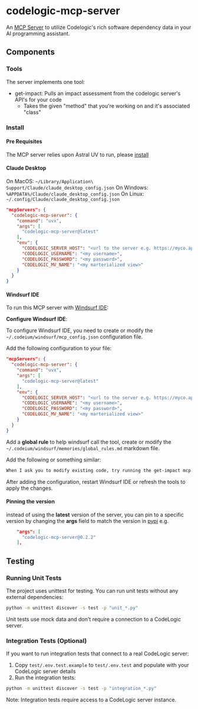 # codelogic-mcp-server

An [MCP Server](https://modelcontextprotocol.io/introduction) to utilize Codelogic's rich software dependency data in your AI programming assistant.

## Components

### Tools

The server implements one tool:

- get-impact: Pulls an impact assessment from the codelogic server's API's for your code
  - Takes the given "method" that you're working on and it's associated "class"

### Install

#### Pre Requisites

The MCP server relies upon Astral UV to run, please [install](https://docs.astral.sh/uv/getting-started/installation/)

#### Claude Desktop

On MacOS: `~/Library/Application\ Support/Claude/claude_desktop_config.json`
On Windows: `%APPDATA%/Claude/claude_desktop_config.json`
On Linux: `~/.config/Claude/claude_desktop_config.json`

```json
"mcpServers": {
  "codelogic-mcp-server": {
    "command": "uvx",
    "args": [
      "codelogic-mcp-server@latest"
    ],
    "env": {
      "CODELOGIC_SERVER_HOST": "<url to the server e.g. https://myco.app.codelogic.com>",
      "CODELOGIC_USERNAME": "<my username>",
      "CODELOGIC_PASSWORD": "<my password>",
      "CODELOGIC_MV_NAME": "<my marterialized view>"
    }
  }
}
```

#### Windsurf IDE

To run this MCP server with [Windsurf IDE](https://codeium.com/windsurf):

**Configure Windsurf IDE**:

To configure Windsurf IDE, you need to create or modify the `~/.codeium/windsurf/mcp_config.json` configuration file.

Add the following configuration to your file:

```json
"mcpServers": {
  "codelogic-mcp-server": {
    "command": "uvx",
    "args": [
      "codelogic-mcp-server@latest"
    ],
    "env": {
      "CODELOGIC_SERVER_HOST": "<url to the server e.g. https://myco.app.codelogic.com>",
      "CODELOGIC_USERNAME": "<my username>",
      "CODELOGIC_PASSWORD": "<my password>",
      "CODELOGIC_MV_NAME": "<my marterialized view>"
    }
  }
}
```

Add a **global rule** to help windsurf call the tool, create or modify the `~/.codeium/windsurf/memories/global_rules.md` markdown file.

Add the following or something similar:

```markdown
When I ask you to modify existing code, try running the get-impact mcp tool against the code I've provided and any methods or functions that you are changing.  Make sure the results sent back from the tool are highlighted as impacts for the given method or function.
```

After adding the configuration, restart Windsurf IDE or refresh the tools to apply the changes.

#### Pinning the version

instead of using the **latest** version of the server, you can pin to a specific version by changing the **args** field to match the version in [pypi](https://pypi.org/project/codelogic-mcp-server/) e.g.

```json
    "args": [
      "codelogic-mcp-server@0.2.2"
    ],
```

## Testing

### Running Unit Tests

The project uses unittest for testing. You can run unit tests without any external dependencies:

```bash
python -m unittest discover -s test -p "unit_*.py"
```

Unit tests use mock data and don't require a connection to a CodeLogic server.

### Integration Tests (Optional)

If you want to run integration tests that connect to a real CodeLogic server:

1. Copy `test/.env.test.example` to `test/.env.test` and populate with your CodeLogic server details
2. Run the integration tests:

```bash
python -m unittest discover -s test -p "integration_*.py"
```

Note: Integration tests require access to a CodeLogic server instance.
